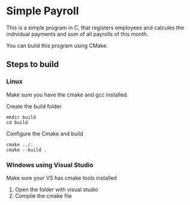 # Simple Payroll

This is a simple program in C, that registers employees and calcules the individual payments and sum of all payrolls of this month.

You can build this program using CMake.
## Steps to build
### Linux
Make sure you have the cmake and gcc installed.

Create the build folder
```
mkdir build
cd build
```

Configure the Cmake and build
```
cmake ../.
cmake --build .
```

### Windows using Visual Studio
Make sure your VS has cmake tools installed

1. Open the folder with visual studio
2. Compile the cmake file